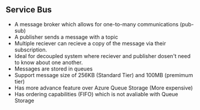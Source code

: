 ## Service Bus

- A message broker which allows for one-to-many communications (pub-sub)
- A publisher sends a message with a topic
- Multiple reciever can recieve a copy of the message via their subscription. 
- Ideal for decoupled system where reciever and publisher dosen't need to know about one another.
- Messages are stored in queues
- Support message size of 256KB (Standard Tier) and 100MB (premimum tier)
- Has more advance feature over Azure Queue Storage (More expensive)
- Has ordering capabilities (FIFO) which is not avaliable with Queue Storage
